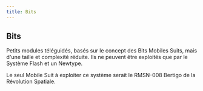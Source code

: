 ```yaml
---
title: Bits
---
```


Bits
----

Petits modules téléguidés, basés sur le concept des Bits Mobiles Suits, mais d'une taille et complexité réduite. Ils ne peuvent être exploités que par le Système Flash et un Newtype.


Le seul Mobile Suit à exploiter ce système serait le RMSN-008 Bertigo de la Révolution Spatiale.

